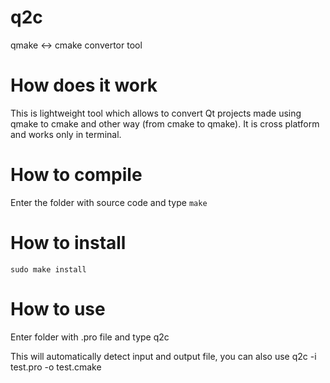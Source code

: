 q2c
===

qmake &lt;-> cmake convertor tool


How does it work
=================

This is lightweight tool which allows to convert Qt projects made using qmake to
cmake and other way (from cmake to qmake). It is cross platform and works only
in terminal.

How to compile
===============

Enter the folder with source code and type `make`


How to install
===============
    sudo make install

How to use
===========

Enter folder with .pro file and type
    q2c

This will automatically detect input and output file, you can also use
    q2c -i test.pro -o test.cmake

